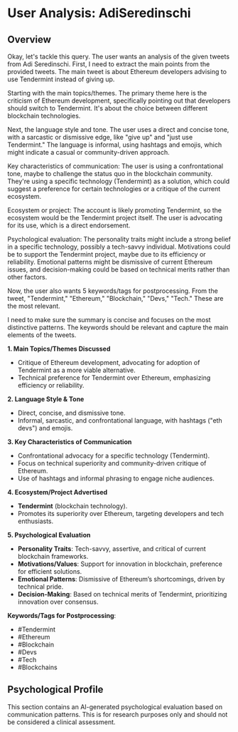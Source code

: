 # User Analysis: AdiSeredinschi

## Overview

<think>
Okay, let's tackle this query. The user wants an analysis of the given tweets from Adi Seredinschi. First, I need to extract the main points from the provided tweets. The main tweet is about Ethereum developers advising to use Tendermint instead of giving up. 

Starting with the main topics/themes. The primary theme here is the criticism of Ethereum development, specifically pointing out that developers should switch to Tendermint. It's about the choice between different blockchain technologies.

Next, the language style and tone. The user uses a direct and concise tone, with a sarcastic or dismissive edge, like "give up" and "just use Tendermint." The language is informal, using hashtags and emojis, which might indicate a casual or community-driven approach.

Key characteristics of communication: The user is using a confrontational tone, maybe to challenge the status quo in the blockchain community. They're using a specific technology (Tendermint) as a solution, which could suggest a preference for certain technologies or a critique of the current ecosystem.

Ecosystem or project: The account is likely promoting Tendermint, so the ecosystem would be the Tendermint project itself. The user is advocating for its use, which is a direct endorsement.

Psychological evaluation: The personality traits might include a strong belief in a specific technology, possibly a tech-savvy individual. Motivations could be to support the Tendermint project, maybe due to its efficiency or reliability. Emotional patterns might be dismissive of current Ethereum issues, and decision-making could be based on technical merits rather than other factors.

Now, the user also wants 5 keywords/tags for postprocessing. From the tweet, "Tendermint," "Ethereum," "Blockchain," "Devs," "Tech." These are the most relevant.

I need to make sure the summary is concise and focuses on the most distinctive patterns. The keywords should be relevant and capture the main elements of the tweets.
</think>

**1. Main Topics/Themes Discussed**  
- Critique of Ethereum development, advocating for adoption of Tendermint as a more viable alternative.  
- Technical preference for Tendermint over Ethereum, emphasizing efficiency or reliability.  

**2. Language Style & Tone**  
- Direct, concise, and dismissive tone.  
- Informal, sarcastic, and confrontational language, with hashtags ("eth devs") and emojis.  

**3. Key Characteristics of Communication**  
- Confrontational advocacy for a specific technology (Tendermint).  
- Focus on technical superiority and community-driven critique of Ethereum.  
- Use of hashtags and informal phrasing to engage niche audiences.  

**4. Ecosystem/Project Advertised**  
- **Tendermint** (blockchain technology).  
- Promotes its superiority over Ethereum, targeting developers and tech enthusiasts.  

**5. Psychological Evaluation**  
- **Personality Traits**: Tech-savvy, assertive, and critical of current blockchain frameworks.  
- **Motivations/Values**: Support for innovation in blockchain, preference for efficient solutions.  
- **Emotional Patterns**: Dismissive of Ethereum’s shortcomings, driven by technical pride.  
- **Decision-Making**: Based on technical merits of Tendermint, prioritizing innovation over consensus.  

**Keywords/Tags for Postprocessing**:  
- #Tendermint  
- #Ethereum  
- #Blockchain  
- #Devs  
- #Tech  
- #Blockchains

## Psychological Profile

This section contains an AI-generated psychological evaluation based on communication patterns. This is for research purposes only and should not be considered a clinical assessment.